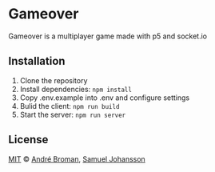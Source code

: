 # Gameover

Gameover is a multiplayer game made with p5 and socket.io

## Installation

1. Clone the repository
2. Install dependencies: `npm install`
3. Copy .env.example into .env and configure settings
4. Bulid the client: `npm run build`
5. Start the server: `npm run server`

## License

[MIT](LICENSE) ©️ [André Broman](https://github.com/brooman), [Samuel Johansson](https://github.com/websamuel90)